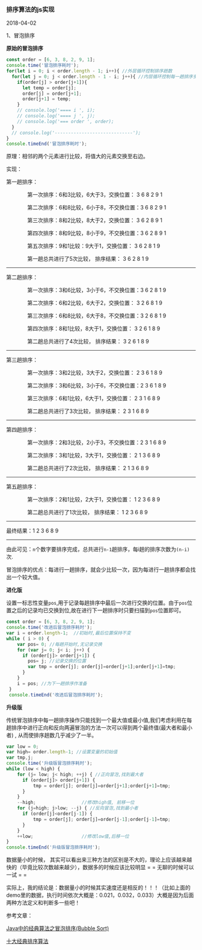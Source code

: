### 排序算法的js实现

2018-04-02

1、冒泡排序

**原始的冒泡排序**

```javascript
const order = [6, 3, 8, 2, 9, 1];
console.time('冒泡排序耗时');
for(let i = 0; i < order.length - 1; i++){ //外层循环控制排序趟数
  for(let j = 0; j < order.length - 1 - i; j++){ //内层循环控制每一趟排序多少次
    if(order[j] > order[j+1]){
      let temp = order[j];
      order[j] = order[j+1];
      order[j+1] = temp;
    }
    // console.log('==== i ', i);
    // console.log('==== j ', j);
    // console.log('=== order ', order);
  }
  // console.log('-----------------------------');
}
console.timeEnd('冒泡排序耗时');
```
原理：相邻的两个元素进行比较，将值大的元素交换至右边。

实现：

第一趟排序：

　　　　第一次排序：6和3比较，6大于3，交换位置：  3  6  8  2  9  1

　　　　第二次排序：6和8比较，6小于8，不交换位置：3  6  8  2  9  1

　　　　第三次排序：8和2比较，8大于2，交换位置：  3  6  2  8  9  1

　　　　第四次排序：8和9比较，8小于9，不交换位置：3  6  2  8  9  1

　　　　第五次排序：9和1比较：9大于1，交换位置：  3  6  2  8  1  9

　　　　第一趟总共进行了5次比较， 排序结果：      3  6  2  8  1  9

---

第二趟排序：

　　　　第一次排序：3和6比较，3小于6，不交换位置：3  6  2  8  1  9

　　　　第二次排序：6和2比较，6大于2，交换位置：  3  2  6  8  1  9

　　　　第三次排序：6和8比较，6大于8，不交换位置：3  2  6  8  1  9

　　　　第四次排序：8和1比较，8大于1，交换位置：  3  2  6  1  8  9

　　　　第二趟总共进行了4次比较， 排序结果：      3  2  6  1  8  9

---

第三趟排序：

　　　　第一次排序：3和2比较，3大于2，交换位置：  2  3  6  1  8  9

　　　　第二次排序：3和6比较，3小于6，不交换位置：2  3  6  1  8  9

　　　　第三次排序：6和1比较，6大于1，交换位置：  2  3  1  6  8  9

　　　　第二趟总共进行了3次比较， 排序结果：     2  3  1  6  8  9

---

第四趟排序：

　　　　第一次排序：2和3比较，2小于3，不交换位置：2  3  1  6  8  9

　　　　第二次排序：3和1比较，3大于1，交换位置：  2  1  3  6  8  9

　　　　第二趟总共进行了2次比较， 排序结果：     2  1  3  6  8  9

---

第五趟排序：

　　　　第一次排序：2和1比较，2大于1，交换位置：  1  2  3  6  8  9

　　　　第二趟总共进行了1次比较， 排序结果：      1  2  3  6  8  9

---

最终结果：1  2  3  6  8  9

---

由此可见：`n`个数字要排序完成，总共进行`n-1`趟排序，每i趟的排序次数为`(n-i)`次.

冒泡排序的优点：每进行一趟排序，就会少比较一次，因为每进行一趟排序都会找出一个较大值。

**进化版**

设置一标志性变量`pos`,用于记录每趟排序中最后一次进行交换的位置。由于`pos`位置之后的记录均已交换到位,故在进行下一趟排序时只要扫描到`pos`位置即可。

```javascript
const order = [6, 3, 8, 2, 9, 1];
console.time('改进后冒泡排序耗时');
var i = order.length-1;  //初始时,最后位置保持不变
while ( i > 0) {
    var pos= 0; //每趟开始时,无记录交换
    for (var j= 0; j< i; j++) {
      if (order[j]> order[j+1]) {
        pos= j; //记录交换的位置
        var tmp = order[j]; order[j]=order[j+1];order[j+1]=tmp;
      }
    }
    i = pos; //为下一趟排序作准备
 }
 console.timeEnd('改进后冒泡排序耗时');
```

**升级版**

传统冒泡排序中每一趟排序操作只能找到一个最大值或最小值,我们考虑利用在每趟排序中进行正向和反向两遍冒泡的方法一次可以得到两个最终值(最大者和最小者) , 从而使排序趟数几乎减少了一半。

```javascript
var low = 0;
var high= order.length-1; //设置变量的初始值
var tmp,j;
console.time('升级版冒泡排序耗时');
while (low < high) {
    for (j= low; j< high; ++j) { //正向冒泡,找到最大者
      if (order[j]> order[j+1]) {
          tmp = order[j]; order[j]=order[j+1];order[j+1]=tmp;
      }
    }
    --high;                 //修改high值, 前移一位
    for (j=high; j>low; --j) { //反向冒泡,找到最小者
      if (order[j]<order[j-1]) {
          tmp = order[j]; order[j]=order[j-1];order[j-1]=tmp;
      }
    }
    ++low;                  //修改low值,后移一位
}
console.timeEnd('升级版冒泡排序耗时');
```

数据量小的时候， 其实可以看出来三种方法的区别是不大的，理论上应该越来越快的（毕竟比较次数越来越少），数据多的时候应该比较明显 = = 无聊的时候可以一试 = =

实际上，我的结论是：数据量小的时候其实速度还是相反的！！！（比如上面的demo里的数据，执行时间依次大概是：0.021，0.032，0.033）大概是因为后面两种方法定义和判断多一些吧！


参考文章：

  [Java中的经典算法之冒泡排序(Bubble Sort)](https://www.cnblogs.com/shen-hua/p/5422676.html)

  [十大经典排序算法](http://blog.damonare.cn/2016/12/20/%E5%8D%81%E5%A4%A7%E7%BB%8F%E5%85%B8%E6%8E%92%E5%BA%8F%E7%AE%97%E6%B3%95%E6%80%BB%E7%BB%93%EF%BC%88javascript%E6%8F%8F%E8%BF%B0%EF%BC%89/)
